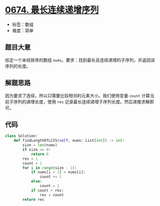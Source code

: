 # [0674. 最长连续递增序列](https://leetcode-cn.com/problems/longest-continuous-increasing-subsequence/)

- 标签：数组
- 难度：简单

## 题目大意

给定一个未经排序的数组 `nums`。要求：找到最长且连续递增的子序列，并返回该序列的长度。

## 解题思路

因为要求了连续，所以只需要比较相邻的元素大小。我们使用变量 `count` 计算当前子序列的递增长度，使用 `res` 记录最长连续递增子序列长度。然后递推求解即可。

## 代码

```Python
class Solution:
    def findLengthOfLCIS(self, nums: List[int]) -> int:
        size = len(nums)
        if size == 0:
            return 0
        res = 1
        count = 1
        for i in range(size - 1):
            if nums[i + 1] > nums[i]:
                count += 1
            else:
                count = 1
            if count > res:
                res = count
        return res
```


